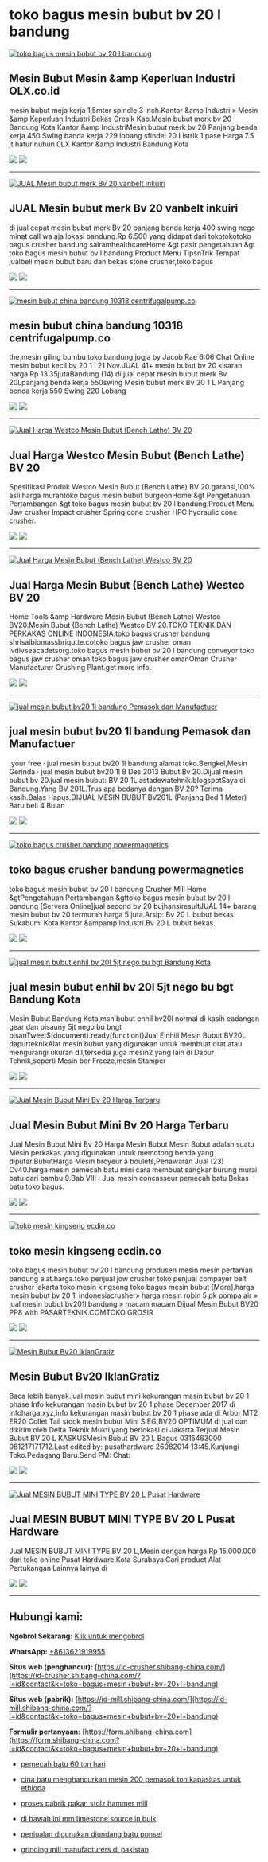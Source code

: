 # toko bagus mesin bubut bv 20 l bandung

<a href="https://swt.shibang-china.com/?l=id&img&k=toko+bagus+mesin+bubut+bv+20+l+bandung" target="_blank">![toko bagus mesin bubut bv 20 l bandung](http://static.shibang-china.com/all-800x300/946.jpg)</a>

## Mesin Bubut Mesin &amp Keperluan Industri OLX.co.id
mesin bubut meja kerja 1,5mter spindle 3 inch.Kantor &amp Industri » Mesin &amp Keperluan Industri Bekas Gresik Kab.Mesin bubut merk bv 20 Bandung Kota Kantor &amp IndustriMesin bubut merk bv 20 Panjang benda kerja 450 Swing banda kerja 229 lobang sfindel 20 Listrik 1 pase Harga 7.5 jt hatur nuhun 0LX Kantor &amp Industri Bandung Kota


<a href="https://whatsapp.shibangsoft.com/WhatsApp.php" target="_blank" title="WhatsApp">![](http://static.shibang-china.com/icon/whatsapp.png)</a> <a href="https://swt.shibang-china.com/?l=id&icon&k=toko+bagus+mesin+bubut+bv+20+l+bandung" target="_blank">![](http://static.shibang-china.com/icon/chat-id.png)</a>

---

<a href="https://swt.shibang-china.com/?l=id&img&k=toko+bagus+mesin+bubut+bv+20+l+bandung" target="_blank">![JUAL Mesin bubut merk Bv 20 vanbelt inkuiri](http://static.shibang-china.com/all-800x300/501.jpg)</a>

## JUAL Mesin bubut merk Bv 20 vanbelt inkuiri
di jual cepat mesin bubut merk Bv 20 panjang benda kerja 400 swing nego minat call wa aja lokasi bandung.Rp 6.500 yang didapat dari tokotokotoko bagus crusher bandung sairamhealthcareHome &gt pasir pengetahuan &gt toko bagus mesin bubut bv l bandung.Product Menu TipsnTrik Tempat jualbeli mesin bubut baru dan bekas stone crusher,toko bagus


<a href="https://whatsapp.shibangsoft.com/WhatsApp.php" target="_blank" title="WhatsApp">![](http://static.shibang-china.com/icon/whatsapp.png)</a> <a href="https://swt.shibang-china.com/?l=id&icon&k=toko+bagus+mesin+bubut+bv+20+l+bandung" target="_blank">![](http://static.shibang-china.com/icon/chat-id.png)</a>

---

<a href="https://swt.shibang-china.com/?l=id&img&k=toko+bagus+mesin+bubut+bv+20+l+bandung" target="_blank">![mesin bubut china bandung 10318 centrifugalpump.co](http://static.shibang-china.com/all-800x300/722.jpg)</a>

## mesin bubut china bandung 10318 centrifugalpump.co
the,mesin giling bumbu toko bandung jogja by Jacob Rae 6:06 Chat Online mesin bubut kecil bv 20 1 l 21 Nov.JUAL 41+ mesin bubut bv 20 kisaran harga Rp 13.35jutaBandung (14) di jual cepat mesin bubut merk Bv 20Lpanjang benda kerja 550swing Mesin bubut merk Bv 20 1 L Panjang benda kerja 550 Swing 220 Lobang


<a href="https://whatsapp.shibangsoft.com/WhatsApp.php" target="_blank" title="WhatsApp">![](http://static.shibang-china.com/icon/whatsapp.png)</a> <a href="https://swt.shibang-china.com/?l=id&icon&k=toko+bagus+mesin+bubut+bv+20+l+bandung" target="_blank">![](http://static.shibang-china.com/icon/chat-id.png)</a>

---

<a href="https://swt.shibang-china.com/?l=id&img&k=toko+bagus+mesin+bubut+bv+20+l+bandung" target="_blank">![Jual Harga Westco Mesin Bubut (Bench Lathe) BV 20](http://static.shibang-china.com/all-800x300/325.jpg)</a>

## Jual Harga Westco Mesin Bubut (Bench Lathe) BV 20
Spesifikasi Produk Westco Mesin Bubut (Bench Lathe) BV 20 garansi,100% asli harga murahtoko bagus mesin bubut burgeonHome &gt Pengetahuan Pertambangan &gt toko bagus mesin bubut bv 20 l bandung.Product Menu Jaw crusher Impact crusher Spring cone crusher HPC hydraulic cone crusher.


<a href="https://whatsapp.shibangsoft.com/WhatsApp.php" target="_blank" title="WhatsApp">![](http://static.shibang-china.com/icon/whatsapp.png)</a> <a href="https://swt.shibang-china.com/?l=id&icon&k=toko+bagus+mesin+bubut+bv+20+l+bandung" target="_blank">![](http://static.shibang-china.com/icon/chat-id.png)</a>

---

<a href="https://swt.shibang-china.com/?l=id&img&k=toko+bagus+mesin+bubut+bv+20+l+bandung" target="_blank">![Jual Harga Mesin Bubut (Bench Lathe) Westco BV 20](http://static.shibang-china.com/all-800x300/726.jpg)</a>

## Jual Harga Mesin Bubut (Bench Lathe) Westco BV 20
Home Tools &amp Hardware Mesin Bubut (Bench Lathe) Westco BV20.Mesin Bubut (Bench Lathe) Westco BV 20.TOKO TEKNIK DAN PERKAKAS ONLINE INDONESIA.toko bagus crusher bandung shrisaibiomassbriqutte.cotoko bagus jaw crusher oman lvdivseacadetsorg.toko bagus mesin bubut bv 20 l bandung conveyor toko bagus jaw crusher oman toko bagus jaw crusher omanOman Crusher Manufacturer Crushing Plant.get more info.


<a href="https://whatsapp.shibangsoft.com/WhatsApp.php" target="_blank" title="WhatsApp">![](http://static.shibang-china.com/icon/whatsapp.png)</a> <a href="https://swt.shibang-china.com/?l=id&icon&k=toko+bagus+mesin+bubut+bv+20+l+bandung" target="_blank">![](http://static.shibang-china.com/icon/chat-id.png)</a>

---

<a href="https://swt.shibang-china.com/?l=id&img&k=toko+bagus+mesin+bubut+bv+20+l+bandung" target="_blank">![jual mesin bubut bv20 1l bandung Pemasok dan Manufactuer](http://static.shibang-china.com/all-800x300/781.jpg)</a>

## jual mesin bubut bv20 1l bandung Pemasok dan Manufactuer
.your free · jual mesin bubut bv20 1l bandung alamat toko.Bengkel,Mesin Gerinda · jual mesin bubut bv20 1l 8 Des 2013 Bubut Bv 20.Dijual mesin bubut bv 20.jual mesin bubut: BV 20 1L astadewatehnik.blogspotSaya di Bandung.Yang BV 201L.Trus apa bedanya dengan BV 20? Terima kasih.Balas Hapus.DIJUAL MESIN BUBUT BV201L (Panjang Bed 1 Meter) Baru beli 4 Bulan


<a href="https://whatsapp.shibangsoft.com/WhatsApp.php" target="_blank" title="WhatsApp">![](http://static.shibang-china.com/icon/whatsapp.png)</a> <a href="https://swt.shibang-china.com/?l=id&icon&k=toko+bagus+mesin+bubut+bv+20+l+bandung" target="_blank">![](http://static.shibang-china.com/icon/chat-id.png)</a>

---

<a href="https://swt.shibang-china.com/?l=id&img&k=toko+bagus+mesin+bubut+bv+20+l+bandung" target="_blank">![toko bagus crusher bandung powermagnetics](http://static.shibang-china.com/all-800x300/1061.jpg)</a>

## toko bagus crusher bandung powermagnetics
toko bagus mesin bubut bv 20 l bandung Crusher Mill Home &gtPengetahuan Pertambangan &gttoko bagus mesin bubut bv 20 l bandung [Servers Online]jual second bv 20 bujhansiresultJUAL 14+ barang mesin bubut bv 20 termurah harga 5 juta.Arsip: Bv 20 L bubut bekas Sukabumi Kota Kantor &ampamp Industri.Bv 20 L bubut bekas.


<a href="https://whatsapp.shibangsoft.com/WhatsApp.php" target="_blank" title="WhatsApp">![](http://static.shibang-china.com/icon/whatsapp.png)</a> <a href="https://swt.shibang-china.com/?l=id&icon&k=toko+bagus+mesin+bubut+bv+20+l+bandung" target="_blank">![](http://static.shibang-china.com/icon/chat-id.png)</a>

---

<a href="https://swt.shibang-china.com/?l=id&img&k=toko+bagus+mesin+bubut+bv+20+l+bandung" target="_blank">![jual mesin bubut enhil bv 20l 5jt nego bu bgt Bandung Kota](http://static.shibang-china.com/all-800x300/498.jpg)</a>

## jual mesin bubut enhil bv 20l 5jt nego bu bgt Bandung Kota
Mesin Bubut Bandung Kota,msn bubut enhil bv20l normal di kasih cadangan gear dan pisauny 5jt nego bu bngt pisanTweet$(document).ready(function()Jual Einhill Mesin Bubut BV20L dapurteknikAlat mesin bubut yang digunakan untuk membuat drat atau mengurangi ukuran dll,tersedia juga mesin2 yang lain di Dapur Tehnik,seperti Mesin bor Freeze,mesin Stamper


<a href="https://whatsapp.shibangsoft.com/WhatsApp.php" target="_blank" title="WhatsApp">![](http://static.shibang-china.com/icon/whatsapp.png)</a> <a href="https://swt.shibang-china.com/?l=id&icon&k=toko+bagus+mesin+bubut+bv+20+l+bandung" target="_blank">![](http://static.shibang-china.com/icon/chat-id.png)</a>

---

<a href="https://swt.shibang-china.com/?l=id&img&k=toko+bagus+mesin+bubut+bv+20+l+bandung" target="_blank">![Jual Mesin Bubut Mini Bv 20 Harga Terbaru](http://static.shibang-china.com/all-800x300/1046.jpg)</a>

## Jual Mesin Bubut Mini Bv 20 Harga Terbaru
Jual Mesin Bubut Mini Bv 20 Harga Mesin Bubut Mesin Bubut adalah suatu Mesin perkakas yang digunakan untuk memotong benda yang diputar.BubutHarga Mesin broyeur à boulets,Penawaran Jual (23) Cv40.harga mesin pemecah batu mini cara membuat sangkar burung murai batu dari bambu.9.Bab VIII : Jual mesin concasseur pemecah batu Bekas batu toko bagus.


<a href="https://whatsapp.shibangsoft.com/WhatsApp.php" target="_blank" title="WhatsApp">![](http://static.shibang-china.com/icon/whatsapp.png)</a> <a href="https://swt.shibang-china.com/?l=id&icon&k=toko+bagus+mesin+bubut+bv+20+l+bandung" target="_blank">![](http://static.shibang-china.com/icon/chat-id.png)</a>

---

<a href="https://swt.shibang-china.com/?l=id&img&k=toko+bagus+mesin+bubut+bv+20+l+bandung" target="_blank">![toko mesin kingseng ecdin.co](http://static.shibang-china.com/all-800x300/1470.jpg)</a>

## toko mesin kingseng ecdin.co
toko bagus mesin bubut bv 20 l bandung produsen mesin mesin pertanian bandung alat.harga.toko penjual jow crusher toko penjual compayer belt crusher jakarta toko mesin kingseng toko bagus mesin bubut [More].harga mesin bubut bv 20 1l indonesiacrusher» harga mesin robin 5 pk pompa air » jual mesin bubut bv201l bandung » macam macam Dijual Mesin Bubut BV20 PP8 with PASARTEKNIK.COMTOKO GROSIR


<a href="https://whatsapp.shibangsoft.com/WhatsApp.php" target="_blank" title="WhatsApp">![](http://static.shibang-china.com/icon/whatsapp.png)</a> <a href="https://swt.shibang-china.com/?l=id&icon&k=toko+bagus+mesin+bubut+bv+20+l+bandung" target="_blank">![](http://static.shibang-china.com/icon/chat-id.png)</a>

---

<a href="https://swt.shibang-china.com/?l=id&img&k=toko+bagus+mesin+bubut+bv+20+l+bandung" target="_blank">![Mesin Bubut Bv20 IklanGratiz](http://static.shibang-china.com/all-800x300/726.jpg)</a>

## Mesin Bubut Bv20 IklanGratiz
Baca lebih banyak.jual mesin bubut mini kekurangan masin bubut bv 20 1 phase Info kekurangan masin bubut bv 20 1 phase December 2017 di infoharga.xyz,info kekurangan masin bubut bv 20 1 phase ada di Arbor MT2 ER20 Collet Tail stock mesin bubut Mini SIEG,BV20 OPTIMUM di jual dan dikirim oleh Delta Teknik Mukti yang berlokasi di Jakarta.Terjual Mesin Bubut BV 20 L KASKUSMesin Bubut BV 20 L Bagus 0315463000 081217171712.Last edited by: pusathardware 26082014 13:45.Kunjungi Toko.Pedagang Baru.Send PM: Chat:


<a href="https://whatsapp.shibangsoft.com/WhatsApp.php" target="_blank" title="WhatsApp">![](http://static.shibang-china.com/icon/whatsapp.png)</a> <a href="https://swt.shibang-china.com/?l=id&icon&k=toko+bagus+mesin+bubut+bv+20+l+bandung" target="_blank">![](http://static.shibang-china.com/icon/chat-id.png)</a>

---

<a href="https://swt.shibang-china.com/?l=id&img&k=toko+bagus+mesin+bubut+bv+20+l+bandung" target="_blank">![Jual MESIN BUBUT MINI TYPE BV 20 L Pusat Hardware](http://static.shibang-china.com/all-800x300/68.jpg)</a>

## Jual MESIN BUBUT MINI TYPE BV 20 L Pusat Hardware
Jual MESIN BUBUT MINI TYPE BV 20 L,Mesin dengan harga Rp 15.000.000 dari toko online Pusat Hardware,Kota Surabaya.Cari product Alat Pertukangan Lainnya lainya di

<a href="https://whatsapp.shibangsoft.com/WhatsApp.php" target="_blank" title="WhatsApp">![](http://static.shibang-china.com/icon/whatsapp.png)</a> <a href="https://swt.shibang-china.com/?l=id&icon&k=toko+bagus+mesin+bubut+bv+20+l+bandung" target="_blank">![](http://static.shibang-china.com/icon/chat-id.png)</a>

---
## Hubungi kami:

**Ngobrol Sekarang:** [Klik untuk mengobrol](https://swt.shibang-china.com?l=id&contact&k=toko+bagus+mesin+bubut+bv+20+l+bandung)

**WhatsApp:**  [+8613621919955](https://whatsapp.shibangsoft.com/WhatsApp.php)

**Situs web (penghancur):** [https://id-crusher.shibang-china.com/](https://id-crusher.shibang-china.com/?l=id&contact&k=toko+bagus+mesin+bubut+bv+20+l+bandung)

**Situs web (pabrik):** [https://id-mill.shibang-china.com/](https://id-mill.shibang-china.com/?l=id&contact&k=toko+bagus+mesin+bubut+bv+20+l+bandung)

**Formulir pertanyaan:** [https://form.shibang-china.com](https://form.shibang-china.com?l=id&contact&k=toko+bagus+mesin+bubut+bv+20+l+bandung)

* [pemecah batu 60 ton hari](../22/pemecah%20batu%2060%20ton%20hari.md)

* [cina batu menghancurkan mesin 200 pemasok ton kapasitas untuk ethiopa](../28/cina%20batu%20menghancurkan%20mesin%20200%20pemasok%20ton%20kapasitas%20untuk%20ethiopa.md)

* [proses pabrik pakan stolz hammer mill](../16/proses%20pabrik%20pakan%20stolz%20hammer%20mill.md)

* [di bawah ini mm limestone source in bulk](../17/di%20bawah%20ini%20mm%20limestone%20source%20in%20bulk.md)

* [penjualan digunakan diundang batu ponsel](../21/penjualan%20digunakan%20diundang%20batu%20ponsel.md)

* [grinding mill manufacturers di pakistan](../19/grinding%20mill%20manufacturers%20di%20pakistan.md)